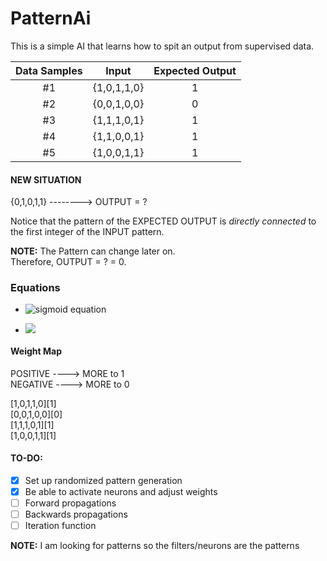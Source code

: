 # PatternAi

This is a simple AI that learns how to spit an output from supervised data.  

| Data Samples |    Input    | Expected Output |
| :----------: | :---------: | :-------------: |
|      #1      | {1,0,1,1,0} |        1        |
|      #2      | {0,0,1,0,0} |        0        |
|      #3      | {1,1,1,0,1} |        1        |
|      #4      | {1,1,0,0,1} |        1        |
|      #5      | {1,0,0,1,1} |        1        |

#### NEW SITUATION

{0,1,0,1,1} --------> OUTPUT = ?  

Notice that the pattern of the EXPECTED OUTPUT is _directly connected_ to the first integer of the INPUT pattern.

**NOTE:** The Pattern can change later on.  
Therefore, OUTPUT = ? = 0.  

### Equations

-   ![sigmoid equation](http://latex2png.com/output//latex_0af6f360fcff02afe033d0c48298e3b2.png)

-   ![](http://latex2png.com/output//latex_d1c4f1bb9eb5c1e197f1cd0ae956d899.png)

#### Weight Map

POSITIVE ----> MORE to 1  
NEGATIVE ----> MORE to 0  

[1,0,1,1,0][1]  
[0,0,1,0,0][0]  
[1,1,1,0,1][1]  
[1,0,0,1,1][1]  

#### TO-DO:

-   [x] Set up randomized pattern generation
-   [x] Be able to activate neurons and adjust weights
-   [ ] Forward propagations
-   [ ] Backwards propagations
-   [ ] Iteration function

**NOTE:** I am looking for patterns so the filters/neurons are the patterns
